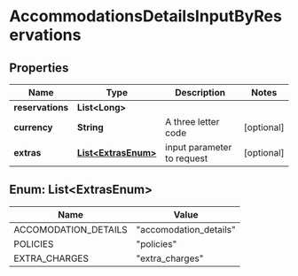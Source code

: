 

# AccommodationsDetailsInputByReservations


## Properties

| Name | Type | Description | Notes |
|------------ | ------------- | ------------- | -------------|
|**reservations** | **List&lt;Long&gt;** |  |  |
|**currency** | **String** | A three letter code |  [optional] |
|**extras** | [**List&lt;ExtrasEnum&gt;**](#List&lt;ExtrasEnum&gt;) | input parameter to request |  [optional] |



## Enum: List&lt;ExtrasEnum&gt;

| Name | Value |
|---- | -----|
| ACCOMODATION_DETAILS | &quot;accomodation_details&quot; |
| POLICIES | &quot;policies&quot; |
| EXTRA_CHARGES | &quot;extra_charges&quot; |



